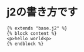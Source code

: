 # j2の書き方です

```jinja2
{% extends "base.j2" %}
{% block content %}
<p>hello world<p>
{% endblock %}
```
